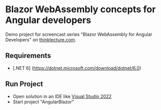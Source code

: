 # Blazor WebAssembly concepts for Angular developers

Demo project for screencast series "Blazor WebAssembly for Angular Developers" on [thinktecture.com](https://www.thinktecture.com/blazor/intro-blazor-webassembly-fuer-angular-entwickler/).

## Requirements
- [.NET 6] (https://dotnet.microsoft.com/download/dotnet/6.0)

## Run Project

  - Open solution in an IDE like [Visual Studio 2022](https://visualstudio.microsoft.com/de/launch/)
  - Start project "AngularBlazor"
